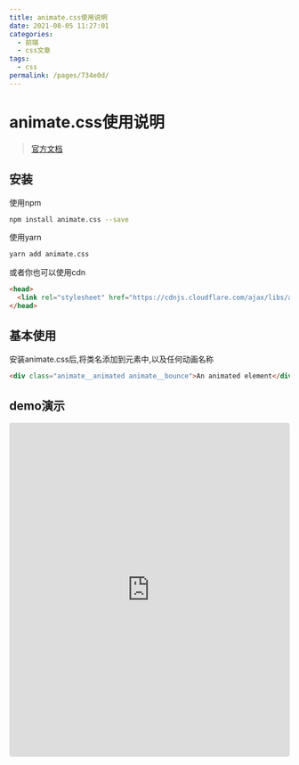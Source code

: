 ```yaml
---
title: animate.css使用说明
date: 2021-08-05 11:27:01
categories: 
  - 前端
  - css文章
tags: 
  - css
permalink: /pages/734e0d/
---
```


# animate.css使用说明

> [官方文档](https://animate.style/)

## 安装

使用npm

```bash
npm install animate.css --save
```

使用yarn

```bash
yarn add animate.css
```

或者你也可以使用cdn

```html
<head>
  <link rel="stylesheet" href="https://cdnjs.cloudflare.com/ajax/libs/animate.css/4.1.1/animate.min.css" />
</head>
```

## 基本使用

安装animate.css后,将类名添加到元素中,以及任何动画名称
```html
<div class="animate__animated animate__bounce">An animated element</div>
```

## demo演示

<iframe src="https://codesandbox.io/embed/animate-cssyan-shi-87qle?fontsize=14&theme=dark&view=preview"
     style="width:100%; height:600px; border:0; border-radius: 4px; overflow:hidden;"
     title="animate.css演示"
     allow="accelerometer; ambient-light-sensor; camera; encrypted-media; geolocation; gyroscope; hid; microphone; midi; payment; usb; vr; xr-spatial-tracking"
     sandbox="allow-forms allow-modals allow-popups allow-presentation allow-same-origin allow-scripts"
></iframe>